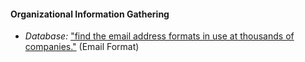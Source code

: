 
#### Organizational Information Gathering

  * *Database:* ["find the email address formats in use at thousands of companies."](http://www.email-format.com/) (Email Format)
